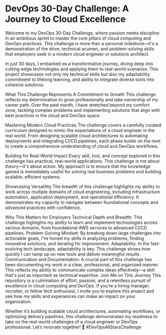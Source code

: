 # **DevOps 30-Day Challenge: A Journey to Cloud Excellence**



Welcome to my DevOps 30-Day Challenge, where passion meets discipline in an ambitious sprint to master the core pillars of cloud computing and DevOps practices. This challenge is more than a personal milestone—it's a demonstration of the drive, technical acumen, and problem-solving skills that employers seek in a modern cloud engineer or solutions architect.

In just 30 days, I embarked on a transformative journey, diving deep into cutting-edge technologies and applying them to real-world scenarios. This project showcases not only my technical skills but also my adaptability, commitment to lifelong learning, and ability to integrate diverse tools into cohesive solutions.

What This Challenge Represents
A Commitment to Growth
This challenge reflects my determination to grow professionally and take ownership of my career path. Over the past month, I have stretched beyond my comfort zone, tackling complex problems and implementing solutions that align with best practices in the cloud and DevOps space.

Mastering Modern Cloud Practices
The challenge covers a carefully curated curriculum designed to mimic the expectations of a cloud engineer in the real world. From designing scalable cloud architectures to automating deployments and integrating CI/CD pipelines, each phase builds on the next to create a comprehensive understanding of cloud and DevOps workflows.

Building for Real-World Impact
Every skill, tool, and concept explored in this challenge has practical, real-world applications. This challenge is not about theory—it's about action. My approach is to ensure that the knowledge gained is immediately useful for solving real business problems and building scalable, efficient systems.

Showcasing Versatility
The breadth of this challenge highlights my ability to work across multiple domains of cloud engineering, including infrastructure automation, application deployment, and operational efficiency. It demonstrates my capacity to navigate between foundational concepts and advanced practices with confidence.

Why This Matters for Employers
Technical Depth and Breadth: This challenge highlights my ability to learn and implement technologies across various domains, from foundational AWS services to advanced CI/CD pipelines.
Problem-Solving Mindset: By breaking down large challenges into actionable goals, I’ve honed my skills in analyzing problems, finding innovative solutions, and iterating for improvement.
Adaptability: In the fast-evolving tech landscape, adaptability is key. This challenge shows how quickly I can ramp up on new tools and deliver meaningful results.
Communication and Documentation: A crucial part of this challenge has been documenting my work in a clear, professional, and organized manner. This reflects my ability to communicate complex ideas effectively—a skill that's just as important as technical expertise.
Join Me on This Journey
This repository is a culmination of effort, passion, and a relentless pursuit of excellence in cloud computing and DevOps. If you’re a hiring manager, recruiter, or fellow tech enthusiast, I invite you to explore this project and see how my skills and experiences can make an impact on your organization.

Whether it’s building scalable cloud architectures, automating workflows, or optimizing delivery pipelines, this challenge demonstrates my readiness to take on the real-world challenges of a cloud engineer or DevOps professional. Let’s innovate together! 🚀 #DevOpsAllStarsChallenge
